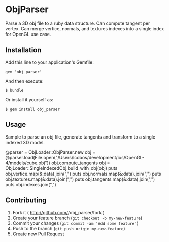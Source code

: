 # ObjParser

Parse a 3D obj file to a ruby data structure.
Can compute tangent per vertex.
Can merge vertice, normals, and textures indexes into a single index for OpenGL use case.

## Installation

Add this line to your application's Gemfile:

    gem 'obj_parser'

And then execute:

    $ bundle

Or install it yourself as:

    $ gem install obj_parser

## Usage

Sample to parse an obj file, generate tangents and transform to a single indexed 3D model.

  @parser = ObjLoader::ObjParser.new
  obj = @parser.load(File.open("/Users/lcobos/development/ios/OpenGL-4/models/cube.obj"))
  obj.compute_tangents
  obj = ObjLoader::SingleIndexedObj.build_with_obj(obj)
  puts obj.vertice.map(&:data).join(",")
  puts obj.normals.map(&:data).join(",")
  puts obj.textures.map(&:data).join(",")
  puts obj.tangents.map(&:data).join(",")
  puts obj.indexes.join(",")
  

## Contributing

1. Fork it ( http://github.com/<my-github-username>/obj_parser/fork )
2. Create your feature branch (`git checkout -b my-new-feature`)
3. Commit your changes (`git commit -am 'Add some feature'`)
4. Push to the branch (`git push origin my-new-feature`)
5. Create new Pull Request
